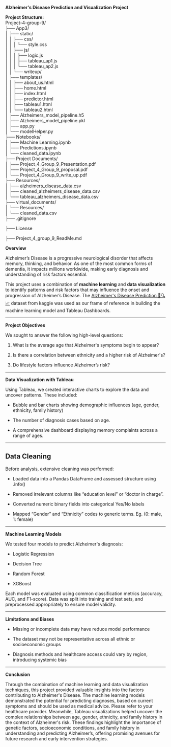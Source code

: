 **Alzheimer's Disease Prediction and Visualization Project**

**Project Structure:**  
Project-4-group-9/  
├── App3/  
│   ├── static/  
│   │   ├── css/  
│   │   │   └── style.css  
│   │   ├── js/  
│   │   │   ├── logic.js  
│   │   │   ├── tableau\_ap1.js  
│   │   │   └── tableau\_ap2.js  
│   │   └── writeup/  
│   ├── templates/  
│   │   ├── about\_us.html  
│   │   ├── home.html  
│   │   ├── index.html  
│   │   ├── predictor.html  
│   │   ├── tableau1.html  
│   │   └── tableau2.html  
│   ├── Alzheimers\_model\_pipeline.h5  
│   ├── Alzheimers\_model\_pipeline.pkl  
│   ├── app.py  
│   └── modelHelper.py  
├── Notebooks/  
│   ├── Machine Learning.ipynb  
│   ├── Predictions.ipynb  
│   └── cleaned\_data.ipynb  
├── Project Documents/  
│   ├── Project\_4\_Group\_9\_Presentation.pdf  
│   ├── Project\_4\_Group\_9\_proposal.pdf  
│   └── Project\_4\_Group\_9\_write\_up.pdf  
├── Resources/  
│   ├── alzheimers\_disease\_data.csv  
│   ├── cleaned\_alzheimers\_disease\_data.csv  
│   └── tableau\_alzheimers\_disease\_data.csv  
├── virtual\_documents/  
│   └── Resources/  
│       └── cleaned\_data.csv  
├── .gitignore

├── License

├── Project_4_group_9_ReadMe.md

**Overview**

Alzheimer’s Disease is a progressive neurological disorder that affects memory, thinking, and behavior. As one of the most common forms of dementia, it impacts millions worldwide, making early diagnosis and understanding of risk factors essential.

This project uses a combination of **machine learning** and **data visualization** to identify patterns and risk factors that may influence the onset and progression of Alzheimer’s Disease. The [Alzheimer's Disease Prediction 🧠🔍📈](https://www.kaggle.com/code/adhamtarek147/alzheimer-s-disease-prediction) dataset from kaggle was used as our frame of reference in building the machine learning model and Tableau Dashboards.

---

**Project Objectives**

We sought to answer the following high-level questions:

1. What is the average age that Alzheimer's symptoms begin to appear?

2. Is there a correlation between ethnicity and a higher risk of Alzheimer's?

3. Do lifestyle factors influence Alzheimer’s risk?

---

**Data Visualization with Tableau**

Using Tableau, we created interactive charts to explore the data and uncover patterns. These included:

* Bubble and bar charts showing demographic influences (age, gender, ethnicity, family history)

* The number of diagnosis cases based on age.

* A comprehensive dashboard displaying memory complaints across a range of ages.

---

## **Data Cleaning**

Before analysis, extensive cleaning was performed:

* Loaded data into a Pandas DataFrame and assessed structure using .info()

* Removed irrelevant columns like “education level” or “doctor in charge”.

* Converted numeric binary fields into categorical Yes/No labels

* Mapped “Gender” and “Ethnicity” codes to generic terms. Eg. (0: male, 1: female)

---

**Machine Learning Models**

We tested four models to predict Alzheimer's diagnosis:

* Logistic Regression

* Decision Tree

* Random Forest

* XGBoost

Each model was evaluated using common classification metrics (accuracy, AUC, and F1-score). Data was split into training and test sets, and preprocessed appropriately to ensure model validity.

---

**Limitations and Biases**

* Missing or incomplete data may have reduce model performance

* The dataset may not be representative across all ethnic or socioeconomic groups

* Diagnosis methods and healthcare access could vary by region, introducing systemic bias

---

 

**Conclusion**

Through the combination of machine learning and data visualization techniques, this project provided valuable insights into the factors contributing to Alzheimer's Disease. The machine learning models demonstrated the potential for predicting diagnoses, based on current symptoms and should be used as medical advice. Please refer to your healthcare provider. Meanwhile, Tableau visualizations helped uncover the complex relationships between age, gender, ethnicity, and family history in the context of Alzheimer's risk. These findings highlight the importance of genetic factors, socioeconomic conditions, and family history in understanding and predicting Alzheimer’s, offering promising avenues for future research and early intervention strategies. 

